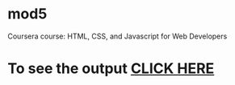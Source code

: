 # mod5
Coursera course: HTML, CSS, and Javascript for Web Developers

# To see the output [CLICK HERE](https://rathimeenamanimaran.github.io/mod5/index.html)
